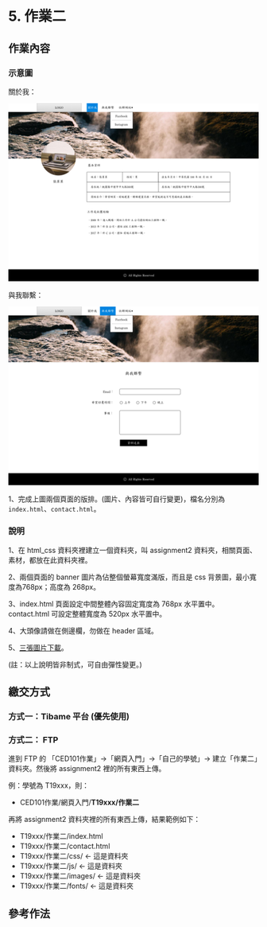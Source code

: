 # 5. 作業二

## 作業內容

### 示意圖

關於我：

![index.html](.gitbook/assets/about_page.png)

與我聯繫：

![contact.html](.gitbook/assets/contact_me.png)

1、完成上圖兩個頁面的版排。\(圖片、內容皆可自行變更\)，檔名分別為 `index.html`、`contact.html`。

### 說明

1、在 html\_css 資料夾裡建立一個資料夾，叫 assignment2 資料夾，相關頁面、素材，都放在此資料夾裡。

2、兩個頁面的 banner 圖片為佔整個螢幕寬度滿版，而且是 css 背景圖，最小寬度為768px；高度為 268px。

3、index.html 頁面設定中間整體內容固定寬度為 768px 水平置中。contact.html 可設定整體寬度為 520px 水平置中。

4、大頭像請做在側邊欄，勿做在 header 區域。

5、[三張圖片下載](http://notes.carlos-studio.com/download/assignment_three_pictures.zip)。

\(註：以上說明皆非制式，可自由彈性變更。\)



## 繳交方式

### 方式一：Tibame 平台 \(優先使用\)



### 方式二： FTP

進到 FTP 的 「CED101作業」→「網頁入門」→「自己的學號」→ 建立「作業二」資料夾。然後將 assignment2 裡的所有東西上傳。

例：學號為 T19xxx，則：

* CED101作業/網頁入門/**T19xxx/作業二**

再將 assignment2 資料夾裡的所有東西上傳，結果範例如下：

* T19xxx/作業二/index.html
* T19xxx/作業二/contact.html
* T19xxx/作業二/css/                  ← 這是資料夾
* T19xxx/作業二/js/                     ← 這是資料夾
* T19xxx/作業二/images/           ← 這是資料夾
* T19xxx/作業二/fonts/               ← 這是資料夾

## 參考作法



